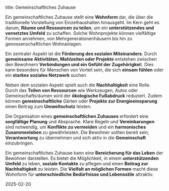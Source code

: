   
title: Gemeinschaftliches Zuhause

Ein gemeinschaftliches Zuhause stellt eine **Wohnform** dar, die über die traditionelle Vorstellung von Einzelhaushalten hinausgeht. Im Kern geht es darum, **Räume und Ressourcen zu teilen**, um ein **unterstützendes und vernetztes Umfeld** zu schaffen. Solche Wohnprojekte können vielfältige Formen annehmen, von Mehrgenerationenhäusern bis hin zu genossenschaftlichen Wohnanlagen.

Ein zentraler Aspekt ist die **Förderung des sozialen Miteinanders**. Durch **gemeinsame Aktivitäten, Mahlzeiten oder Projekte** entstehen zwischen den Bewohnern **Verbindungen und ein Gefühl der Zugehörigkei**t. Dies kann besonders für Menschen von Vorteil sein, die sich **einsam fühlen** oder ein **starkes soziales Netzwerk** suchen.

Neben dem sozialen Aspekt spielt auch die **Nachhaltigkeit** eine Rolle. Durch das **Teilen von Ressourcen** wie Werkzeugen, Autos oder Gemeinschaftsräumen wird der **ökologische Fußabdruck** reduziert. Zudem können **gemeinschaftliche** Gärten oder **Projekte zur Energieeinsparung** einen Beitrag zum **Umweltschutz** leisten.

Die Organisation eines **gemeinschaftlichen Zuhauses** erfordert eine **sorgfältige Planung** und Absprache. Klare Regeln und **Vereinbarungen** sind notwendig, um **Konflikte zu vermeiden** und ein **harmonisches Zusammenleben** zu gewährleisten. Die Bewohner sollten bereit sein, **Verantwortung** zu übernehmen und sich aktiv in die **Gemeinschaft** einzubringen.

Ein gemeinschaftliches Zuhause kann eine **Bereicherung für das Leben** der Bewohner darstellen. Es bietet die Möglichkeit, in einem **unterstützenden Umfeld** zu leben, **soziale Kontakte** zu pflegen und einen **Beitrag zur Nachhaltigkeit** zu leisten. Die **Vielfalt an möglichen Formen** macht diese Wohnform für **unterschiedliche Bedürfnisse und Lebensstile** attraktiv.

2025-02-20